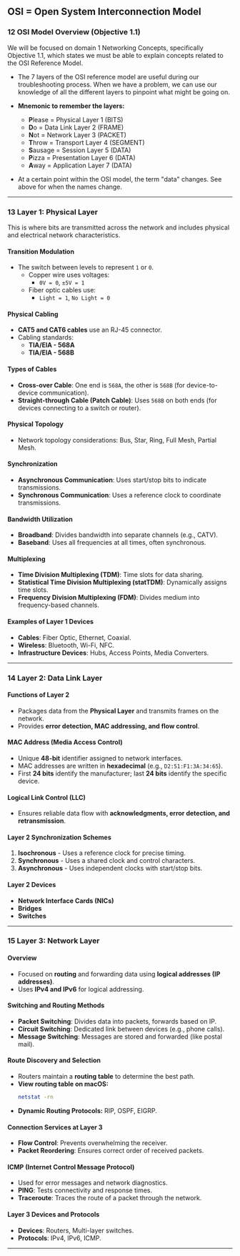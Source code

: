 ## OSI = Open System Interconnection Model 

### 12 OSI Model Overview (Objective 1.1)

We will be focused on domain 1 Networking Concepts, specifically Objective 1.1, which states we must be able to explain concepts related to the OSI Reference Model.

- The 7 layers of the OSI reference model are useful during our troubleshooting process. When we have a problem, we can use our knowledge of all the different layers to pinpoint what might be going on.

- **Mnemonic to remember the layers:**
  - **P**lease = Physical Layer 1 (BITS)
  - **D**o = Data Link Layer 2 (FRAME)
  - **N**ot = Network Layer 3 (PACKET)
  - **T**hrow = Transport Layer 4 (SEGMENT)
  - **S**ausage = Session Layer 5 (DATA)
  - **P**izza = Presentation Layer 6 (DATA)
  - **A**way = Application Layer 7 (DATA)
  
- At a certain point within the OSI model, the term "data" changes. See above for when the names change.

---

### 13 Layer 1: Physical Layer

This is where bits are transmitted across the network and includes physical and electrical network characteristics.

#### **Transition Modulation**
- The switch between levels to represent `1` or `0`.
  - Copper wire uses voltages:
    - `0V = 0`, `±5V = 1`
  - Fiber optic cables use:
    - `Light = 1`, `No Light = 0`

#### **Physical Cabling**
- **CAT5 and CAT6 cables** use an RJ-45 connector.
- Cabling standards:
  - **TIA/EIA - 568A**
  - **TIA/EIA - 568B**

#### **Types of Cables**
- **Cross-over Cable**: One end is `568A`, the other is `568B` (for device-to-device communication).
- **Straight-through Cable (Patch Cable)**: Uses `568B` on both ends (for devices connecting to a switch or router).

#### **Physical Topology**
- Network topology considerations: Bus, Star, Ring, Full Mesh, Partial Mesh.

#### **Synchronization**
- **Asynchronous Communication**: Uses start/stop bits to indicate transmissions.
- **Synchronous Communication**: Uses a reference clock to coordinate transmissions.

#### **Bandwidth Utilization**
- **Broadband**: Divides bandwidth into separate channels (e.g., CATV).
- **Baseband**: Uses all frequencies at all times, often synchronous.

#### **Multiplexing**
- **Time Division Multiplexing (TDM)**: Time slots for data sharing.
- **Statistical Time Division Multiplexing (statTDM)**: Dynamically assigns time slots.
- **Frequency Division Multiplexing (FDM)**: Divides medium into frequency-based channels.

#### **Examples of Layer 1 Devices**
- **Cables**: Fiber Optic, Ethernet, Coaxial.
- **Wireless**: Bluetooth, Wi-Fi, NFC.
- **Infrastructure Devices**: Hubs, Access Points, Media Converters.

---

### 14 Layer 2: Data Link Layer

#### **Functions of Layer 2**
- Packages data from the **Physical Layer** and transmits frames on the network.
- Provides **error detection, MAC addressing, and flow control**.

#### **MAC Address (Media Access Control)**
- Unique **48-bit** identifier assigned to network interfaces.
- MAC addresses are written in **hexadecimal** (e.g., `D2:51:F1:3A:34:65`).
- First **24 bits** identify the manufacturer; last **24 bits** identify the specific device.

#### **Logical Link Control (LLC)**
- Ensures reliable data flow with **acknowledgments, error detection, and retransmission**.

#### **Layer 2 Synchronization Schemes**
1. **Isochronous** - Uses a reference clock for precise timing.
2. **Synchronous** - Uses a shared clock and control characters.
3. **Asynchronous** - Uses independent clocks with start/stop bits.

#### **Layer 2 Devices**
- **Network Interface Cards (NICs)**
- **Bridges**
- **Switches**

---

### 15 Layer 3: Network Layer

#### **Overview**
- Focused on **routing** and forwarding data using **logical addresses (IP addresses)**.
- Uses **IPv4 and IPv6** for logical addressing.

#### **Switching and Routing Methods**
- **Packet Switching**: Divides data into packets, forwards based on IP.
- **Circuit Switching**: Dedicated link between devices (e.g., phone calls).
- **Message Switching**: Messages are stored and forwarded (like postal mail).

#### **Route Discovery and Selection**
- Routers maintain a **routing table** to determine the best path.
- **View routing table on macOS:**
    ```sh
    netstat -rn
    ```
- **Dynamic Routing Protocols:** RIP, OSPF, EIGRP.

#### **Connection Services at Layer 3**
- **Flow Control**: Prevents overwhelming the receiver.
- **Packet Reordering**: Ensures correct order of received packets.

#### **ICMP (Internet Control Message Protocol)**
- Used for error messages and network diagnostics.
- **PING**: Tests connectivity and response times.
- **Traceroute**: Traces the route of a packet through the network.

#### **Layer 3 Devices and Protocols**
- **Devices**: Routers, Multi-layer switches.
- **Protocols**: IPv4, IPv6, ICMP.

---
